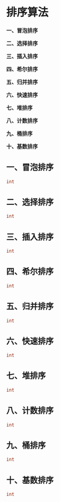 # 排序算法

**一、冒泡排序**

**二、选择排序**

**三、插入排序**

**四、希尔排序**

**五、归并排序**

**六、快速排序**

**七、堆排序**

**八、计数排序**

**九、桶排序**

**十、基数排序**



## **一、冒泡排序**

```cpp
int
```

## **二、选择排序**

```cpp
int
```

## **三、插入排序**

```cpp
int
```

## **四、希尔排序**

```cpp
int
```

## **五、归并排序**

```cpp
int
```

## **六、快速排序**

```cpp
int
```

## **七、堆排序**

```cpp
int
```

## **八、计数排序**

```cpp
int
```

## **九、桶排序**

```cpp
int
```

## **十、基数排序**

```cpp
int
```



